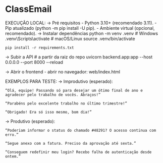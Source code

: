 # ClassEmail
EXECUÇÂO LOCAL:
-> Pré requisitos
    - Python 3.10+ (recomendado 3.11).
    - Pip atualizado (python -m pip install -U pip).
    - Ambiente virtual (opcional, recomendado).
-> Instalar dependências
    python -m venv .venv
    # Windows
    .venv\Scripts\activate
    # macOS/Linux
    source .venv/bin/activate

    pip install -r requirements.txt

-> Subir a API
    # a partir da raiz do repo
    uvicorn backend.app:app --host 0.0.0.0 --port 8000 --reload

-> Abrir o frontend
    - abrir no navegador: web/index.html

EXEMPLOS PARA TESTE:
-> Improdutivo (esperado):

    “Olá, equipe! Passando só para desejar um ótimo final de ano e agradecer pelo trabalho de vocês. Abraços!”

    “Parabéns pelo excelente trabalho no último trimestre!”

    “Obrigado! Era só isso mesmo, bom dia!”

-> Produtivo (esperado):

    “Poderiam informar o status do chamado #48291? O acesso continua com erro.”

    “Segue anexo com a fatura. Preciso da aprovação até sexta.”

    “Conseguem redefinir meu login? Recebo falha de autenticação desde ontem.”

